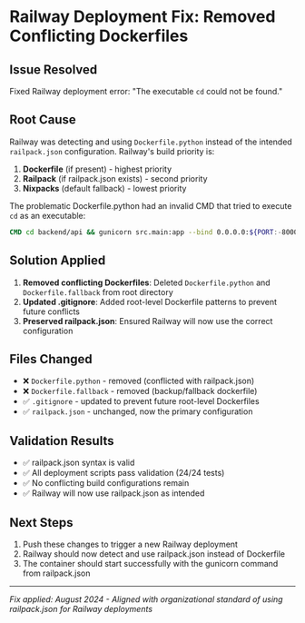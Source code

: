 # Railway Deployment Fix: Removed Conflicting Dockerfiles

## Issue Resolved
Fixed Railway deployment error: "The executable `cd` could not be found."

## Root Cause
Railway was detecting and using `Dockerfile.python` instead of the intended `railpack.json` configuration. Railway's build priority is:
1. **Dockerfile** (if present) - highest priority
2. **Railpack** (if railpack.json exists) - second priority  
3. **Nixpacks** (default fallback) - lowest priority

The problematic Dockerfile.python had an invalid CMD that tried to execute `cd` as an executable:
```dockerfile
CMD cd backend/api && gunicorn src.main:app --bind 0.0.0.0:${PORT:-8000} --workers 4
```

## Solution Applied
1. **Removed conflicting Dockerfiles**: Deleted `Dockerfile.python` and `Dockerfile.fallback` from root directory
2. **Updated .gitignore**: Added root-level Dockerfile patterns to prevent future conflicts
3. **Preserved railpack.json**: Ensured Railway will now use the correct configuration

## Files Changed
- ❌ `Dockerfile.python` - removed (conflicted with railpack.json)
- ❌ `Dockerfile.fallback` - removed (backup/fallback dockerfile)
- ✅ `.gitignore` - updated to prevent future root-level Dockerfiles
- ✅ `railpack.json` - unchanged, now the primary configuration

## Validation Results
- ✅ railpack.json syntax is valid
- ✅ All deployment scripts pass validation (24/24 tests)
- ✅ No conflicting build configurations remain
- ✅ Railway will now use railpack.json as intended

## Next Steps
1. Push these changes to trigger a new Railway deployment
2. Railway should now detect and use railpack.json instead of Dockerfile
3. The container should start successfully with the gunicorn command from railpack.json

---
*Fix applied: August 2024 - Aligned with organizational standard of using railpack.json for Railway deployments*